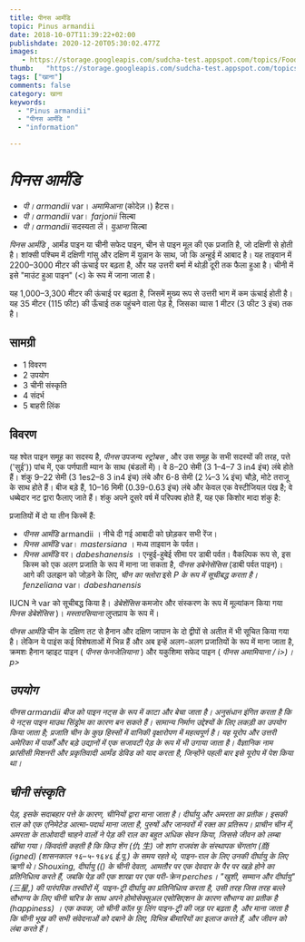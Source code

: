 ```yaml
---
title: पीनस आर्मंडि 
topic: Pinus armandii
date: 2018-10-07T11:39:22+02:00
publishdate: 2020-12-20T05:30:02.477Z
images: 
   - https://storage.googleapis.com/sudcha-test.appspot.com/topics/Food/pinus_armandii/1.jpeg
thumb:   "https://storage.googleapis.com/sudcha-test.appspot.com/topics/Food/pinus_armandii/thumb.jpeg"
tags: ["खाना"]
comments: false
category: खाना
keywords: 
  - "Pinus armandii"
  - "पीनस आर्मंडि "
  - "information"

---
```

<h1> <i> पिनस आर्मंडि </i> </h1> <p> </p> <ul> <li> <i> पी। armandii </i> var। <i> अमामिआना </i> (कोदेज़।) हैटस। </li> <li> <i> पी। armandii </i> var। <i> farjonii </i> सिल्बा </li> <li> <i> पी। armandii </i> सदस्यता लें। <i> युआना </i> सिल्बा </li> </ul> <p> <i> पिनस आर्मंडि </i>, आर्मंड पाइन या चीनी सफेद पाइन, चीन से पाइन मूल की एक प्रजाति है, जो दक्षिणी से होती है। शांक्सी पश्चिम में दक्षिणी गांसु और दक्षिण में युन्नान के साथ, जो कि अन्हुई में आबाद है। यह ताइवान में 2200–3000 मीटर की ऊंचाई पर बढ़ता है, और यह उत्तरी बर्मा में थोड़ी दूरी तक फैला हुआ है। चीनी में इसे "माउंट हुआ पाइन" (<) के रूप में जाना जाता है। </p> <p> यह 1,000–3,300 मीटर की ऊंचाई पर बढ़ता है, जिसमें मुख्य रूप से उत्तरी भाग में कम ऊंचाई होती है। यह 35 मीटर (115 फीट) की ऊँचाई तक पहुंचने वाला पेड़ है, जिसका व्यास 1 मीटर (3 फीट 3 इंच) तक है। </p> <h2> सामग्री </h2> <ul> <li> 1 विवरण </li> <li> 2 उपयोग </li> <li> 3 चीनी संस्कृति </li> <li> 4 संदर्भ </li> <li> 5 बाहरी लिंक </li> </ul> <h2> विवरण </h2> <p> यह श्वेत पाइन समूह का सदस्य है, <i> पीनस </i> उपजन्य <i> स्ट्रोबस </i>, और उस समूह के सभी सदस्यों की तरह, पत्ते ('सुई')) पांच में, एक पर्णपाती म्यान के साथ (बंडलों में)। वे 8–20 सेमी (3 1–4–7 3 in4 इंच) लंबे होते हैं। शंकु 9–22 सेमी (3 1es2–8 3 in4 इंच) लंबे और 6-8 सेमी (2 1⁄4–3 1⁄4 इंच) चौड़े, मोटे तराजू के साथ होते हैं। बीज बड़े हैं, 10–16 मिमी (0.39-0.63 इंच) लंबे और केवल एक वेस्टीजियल पंख है; वे धब्बेदार नट द्वारा फैलाए जाते हैं। शंकु अपने दूसरे वर्ष में परिपक्व होते हैं, यह एक किशोर मादा शंकु है: </p> <p> प्रजातियों में दो या तीन किस्में हैं: </p> <ul> <li> <i> पीनस आर्मंडि </i - var । <I> armandii </i>। नीचे दी गई आबादी को छोड़कर सभी रेंज। </li> <li> <i> पिनस आर्मंडि </i> var। <I> mastersiana </i>। मध्य ताइवान के पर्वत। </li> <li> <i> पिनस आर्मंडि </i> वर। <I> dabeshanensis </i>। एन्हुई-हुबेई सीमा पर डाबी पर्वत। वैकल्पिक रूप से, इस किस्म को एक अलग प्रजाति के रूप में माना जा सकता है, <i> पीनस डबेनेसेंसिस </i> (डाबी पर्वत पाइन)। आगे की उलझन को जोड़ने के लिए, <i> चीन का फ्लोरा </i> इसे <i> P के रूप में सूचीबद्ध करता है। fenzeliana </i> var। <i> dabeshanensis </i> </li> </ul> <p> IUCN ने var को सूचीबद्ध किया है। <i> डेबेशेंसिस </i> कमजोर और संस्करण के रूप में मूल्यांकन किया गया <i> पिनस डेबेशेंसिस </i>)। <i> मस्तारसियाना </i> लुप्तप्राय के रूप में। </p> <p> <i> पीनस आर्मंडि </i> चीन के दक्षिण तट से हैनान और दक्षिण जापान के दो द्वीपों से अतीत में भी सूचित किया गया है। लेकिन ये पाइंस कई विशेषताओं में भिन्न हैं और अब इन्हें अलग-अलग प्रजातियों के रूप में माना जाता है, क्रमशः हैनान व्हाइट पाइन (<i> पीनस फेनजेलियाना </i>) और यकुशिमा सफेद पाइन (<i> पीनस अमामियाना / i>)। p> <h2> उपयोग </h2> <p> <i> पीनस armandii </i> बीज को पाइन नट्स के रूप में काटा और बेचा जाता है। अनुसंधान इंगित करता है कि ये नट्स पाइन माउथ सिंड्रोम का कारण बन सकते हैं। सामान्य निर्माण उद्देश्यों के लिए लकड़ी का उपयोग किया जाता है; प्रजाति चीन के कुछ हिस्सों में वानिकी वृक्षारोपण में महत्वपूर्ण है। यह यूरोप और उत्तरी अमेरिका में पार्कों और बड़े उद्यानों में एक सजावटी पेड़ के रूप में भी उगाया जाता है। वैज्ञानिक नाम फ्रांसीसी मिशनरी और प्रकृतिवादी आर्मंड डेविड को याद करता है, जिन्होंने पहली बार इसे यूरोप में पेश किया था। </p> <h2> चीनी संस्कृति </h2> <p> पेड़, इसके सदाबहार पत्ते के कारण, चीनियों द्वारा माना जाता है। दीर्घायु और अमरता का प्रतीक। इसकी राल को एक एनिमेटेड आत्मा-पदार्थ माना जाता है, पुरुषों और जानवरों में रक्त का प्रतिरूप। प्राचीन चीन में, अमरता के ताओवादी चाहने वालों ने पेड़ की राल का बहुत अधिक सेवन किया, जिससे जीवन को लम्बा खींचा गया। किंवदंती कहती है कि किउ शेंग (仇 生) जो शांग राजवंश के संस्थापक चेंगतांग (商 (igned) (शासनकाल १६–५-१६४६ ई.पू.) के समय रहते थे, पाइन-राल के लिए उनकी दीर्घायु के लिए ऋणी थे। Shouxing, दीर्घायु (() के चीनी देवता, आमतौर पर एक देवदार के पैर पर खड़े होने का प्रतिनिधित्व करते हैं, जबकि पेड़ की एक शाखा पर एक परी-क्रेन perches। "खुशी, सम्मान और दीर्घायु" (三星,) की पारंपरिक तस्वीरों में, पाइन-ट्री दीर्घायु का प्रतिनिधित्व करता है, उसी तरह जिस तरह बल्ले सौभाग्य के लिए चीनी चरित्र के साथ अपने होमोसेक्सुअल एसोसिएशन के कारण सौभाग्य का प्रतीक है (happiness) । एक कवक, जो चीनी कॉल फू लिंग पाइन-ट्री की जड़ पर बढ़ता है, और माना जाता है कि चीनी भूख की सभी संवेदनाओं को दबाने के लिए, विभिन्न बीमारियों का इलाज करते हैं, और जीवन को लंबा करते हैं। </p> 